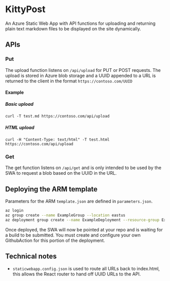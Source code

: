 # KittyPost
An Azure Static Web App with API functions for uploading and returning plain text markdown files to be displayed on the site dynamically.

## APIs
### Put
The upload function listens on `/api/upload` for PUT or POST requests. The upload is stored in Azure blob storage and a UUID appended to a URL is returned to the client in the format `https://contoso.com/UUID`

#### Example
##### Basic upload
```
curl -T test.md https://contoso.com/api/upload
```

##### HTML upload
```
curl -H "Content-Type: text/html" -T test.html https://contoso.com/api/upload
```

### Get
The get function listens on `/api/get` and is only intended to be used by the SWA to request a blob based on the UUID in the URL.

## Deploying the ARM template
Parameters for the ARM `template.json` are defined in `parameters.json`.

```bash
az login
az group create --name ExampleGroup --location eastus
az deployment group create --name ExampleDeployment --resource-group ExampleGroup --template-file ./template.json --parameters ./parameters.json
```

Once deployed, the SWA will now be pointed at your repo and is waiting for a build to be submitted. You must create and configure your own GithubAction for this portion of the deployment.

## Technical notes
- `staticwebapp.config.json` is used to route all URLs back to index.html, this allows the React router to hand off UUID URLs to the API.